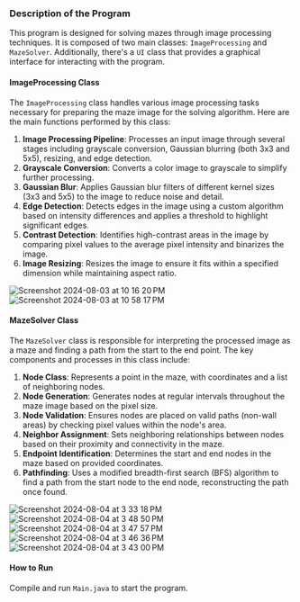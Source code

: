 ### Description of the Program

This program is designed for solving mazes through image processing techniques. It is composed of two main classes: `ImageProcessing` and `MazeSolver`. Additionally, there's a `UI` class that provides a graphical interface for interacting with the program.

#### ImageProcessing Class

The `ImageProcessing` class handles various image processing tasks necessary for preparing the maze image for the solving algorithm. Here are the main functions performed by this class:

1. **Image Processing Pipeline**: Processes an input image through several stages including grayscale conversion, Gaussian blurring (both 3x3 and 5x5), resizing, and edge detection.
2. **Grayscale Conversion**: Converts a color image to grayscale to simplify further processing.
3. **Gaussian Blur**: Applies Gaussian blur filters of different kernel sizes (3x3 and 5x5) to the image to reduce noise and detail.
4. **Edge Detection**: Detects edges in the image using a custom algorithm based on intensity differences and applies a threshold to highlight significant edges.
5. **Contrast Detection**: Identifies high-contrast areas in the image by comparing pixel values to the average pixel intensity and binarizes the image.
6. **Image Resizing**: Resizes the image to ensure it fits within a specified dimension while maintaining aspect ratio.

![Screenshot 2024-08-03 at 10 16 20 PM](https://github.com/user-attachments/assets/ea4e65ef-55a8-41fa-b3fc-831f5c603414)
![Screenshot 2024-08-03 at 10 58 17 PM](https://github.com/user-attachments/assets/88f85538-472a-436f-819d-d26d53ac0049)

#### MazeSolver Class

The `MazeSolver` class is responsible for interpreting the processed image as a maze and finding a path from the start to the end point. The key components and processes in this class include:

1. **Node Class**: Represents a point in the maze, with coordinates and a list of neighboring nodes.
2. **Node Generation**: Generates nodes at regular intervals throughout the maze image based on the pixel size.
3. **Node Validation**: Ensures nodes are placed on valid paths (non-wall areas) by checking pixel values within the node's area.
4. **Neighbor Assignment**: Sets neighboring relationships between nodes based on their proximity and connectivity in the maze.
5. **Endpoint Identification**: Determines the start and end nodes in the maze based on provided coordinates.
6. **Pathfinding**: Uses a modified breadth-first search (BFS) algorithm to find a path from the start node to the end node, reconstructing the path once found.


![Screenshot 2024-08-04 at 3 33 18 PM](https://github.com/user-attachments/assets/99fef7c8-f887-4308-8da8-de63ab0f4510)
![Screenshot 2024-08-04 at 3 48 50 PM](https://github.com/user-attachments/assets/406c0088-ff4f-49bf-967a-7e941350bb8e)
![Screenshot 2024-08-04 at 3 47 57 PM](https://github.com/user-attachments/assets/48bb182b-fa6b-4a87-bfca-d0d03974e2c7)
![Screenshot 2024-08-04 at 3 46 36 PM](https://github.com/user-attachments/assets/fcb83dc0-c9c4-4ce8-8585-3843e3ebf884)
![Screenshot 2024-08-04 at 3 43 00 PM](https://github.com/user-attachments/assets/75d5ca17-b2c9-403f-a395-6e1bccdc2ba8)

#### How to Run

Compile and run `Main.java` to start the program. 
